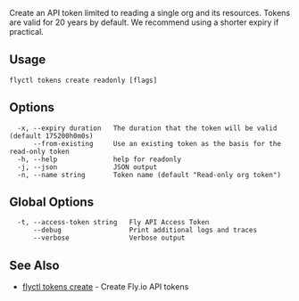 Create an API token limited to reading a single org and its resources. Tokens are valid for 20 years by default. We recommend using a shorter expiry if practical.

## Usage
~~~
flyctl tokens create readonly [flags]
~~~

## Options

~~~
  -x, --expiry duration   The duration that the token will be valid (default 175200h0m0s)
      --from-existing     Use an existing token as the basis for the read-only token
  -h, --help              help for readonly
  -j, --json              JSON output
  -n, --name string       Token name (default "Read-only org token")
~~~

## Global Options

~~~
  -t, --access-token string   Fly API Access Token
      --debug                 Print additional logs and traces
      --verbose               Verbose output
~~~

## See Also

* [flyctl tokens create](/docs/flyctl/tokens-create/)	 - Create Fly.io API tokens


